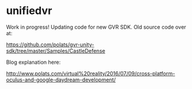 # unifiedvr

Work in progress! Updating code for new GVR SDK. Old source code over at:

https://github.com/polats/gvr-unity-sdk/tree/master/Samples/CastleDefense

Blog explanation here:

http://www.polats.com/virtual%20reality/2016/07/09/cross-platform-oculus-and-google-daydream-development/
